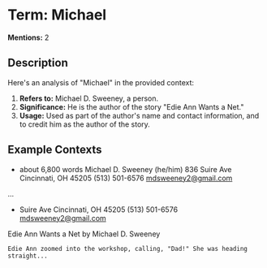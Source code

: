 # Term: Michael

**Mentions:** 2

## Description

Here's an analysis of "Michael" in the provided context:

1.  **Refers to:** Michael D. Sweeney, a person.
2.  **Significance:** He is the author of the story "Edie Ann Wants a Net."
3.  **Usage:** Used as part of the author's name and contact information, and to credit him as the author of the story.

## Example Contexts

- about 6,800 words
Michael D. Sweeney (he/him)
836 Suire Ave
Cincinnati, OH   45205
(513) 501-6576
mdsweeney2@gmail.com






...
- Suire Ave
Cincinnati, OH   45205
(513) 501-6576
mdsweeney2@gmail.com







Edie Ann Wants a Net
by Michael D. Sweeney


    Edie Ann zoomed into the workshop, calling, "Dad!" She was heading straight...
